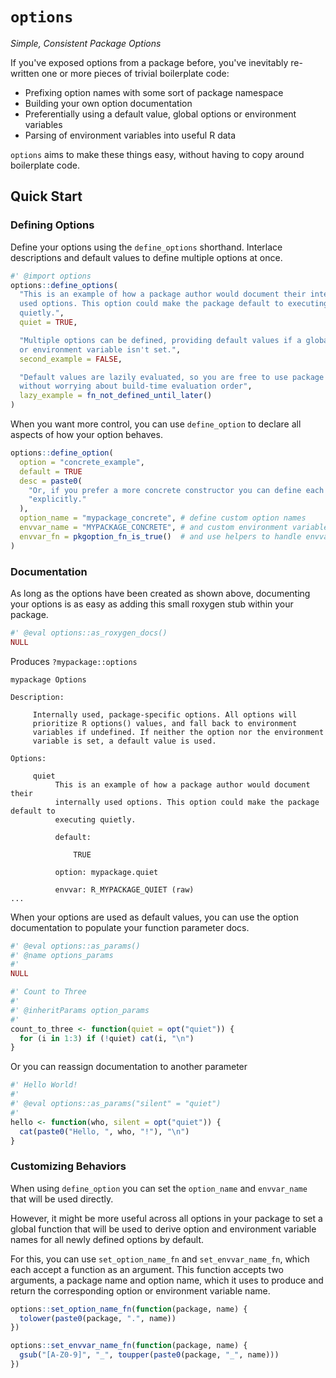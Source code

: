 # `options`

_Simple, Consistent Package Options_

If you've exposed options from a package before, you've inevitably re-written
one or more pieces of trivial boilerplate code:

- Prefixing option names with some sort of package namespace
- Building your own option documentation
- Preferentially using a default value, global options or environment variables
- Parsing of environment variables into useful R data

`options` aims to make these things easy, without having to copy around
boilerplate code.

## Quick Start

### Defining Options

Define your options using the `define_options` shorthand. Interlace descriptions
and default values to define multiple options at once.

```r
#' @import options
options::define_options(
  "This is an example of how a package author would document their internally
  used options. This option could make the package default to executing
  quietly.",
  quiet = TRUE,

  "Multiple options can be defined, providing default values if a global option
  or environment variable isn't set.",
  second_example = FALSE,

  "Default values are lazily evaluated, so you are free to use package functions
  without worrying about build-time evaluation order",
  lazy_example = fn_not_defined_until_later()
)
```

When you want more control, you can use `define_option` to declare all aspects
of how your option behaves. 

```r
options::define_option(
  option = "concrete_example",
  default = TRUE
  desc = paste0(
    "Or, if you prefer a more concrete constructor you can define each option ",
    "explicitly."
  ),
  option_name = "mypackage_concrete", # define custom option names
  envvar_name = "MYPACKAGE_CONCRETE", # and custom environment variable names
  envvar_fn = pkgoption_fn_is_true()  # and use helpers to handle envvar parsing
)
```

### Documentation

As long as the options have been created as shown above, documenting your
options is as easy as adding this small roxygen stub within your package.

```r
#' @eval options::as_roxygen_docs()
NULL
```

Produces `?mypackage::options`

```
mypackage Options

Description:

     Internally used, package-specific options. All options will
     prioritize R options() values, and fall back to environment
     variables if undefined. If neither the option nor the environment
     variable is set, a default value is used.

Options:

     quiet
          This is an example of how a package author would document their
          internally used options. This option could make the package default to
          executing quietly.

          default:

              TRUE

          option: mypackage.quiet

          envvar: R_MYPACKAGE_QUIET (raw)
...
```

When your options are used as default values, you can use the option
documentation to populate your function parameter docs.

```r
#' @eval options::as_params()
#' @name options_params
#'
NULL

#' Count to Three
#'
#' @inheritParams option_params
#'
count_to_three <- function(quiet = opt("quiet")) {
  for (i in 1:3) if (!quiet) cat(i, "\n")
}
```

Or you can reassign documentation to another parameter

```r
#' Hello World!
#'
#' @eval options::as_params("silent" = "quiet")
#'
hello <- function(who, silent = opt("quiet")) {
  cat(paste0("Hello, ", who, "!"), "\n")
}
```

### Customizing Behaviors

When using `define_option` you can set the `option_name` and `envvar_name` that
will be used directly.

However, it might be more useful across all options in your package to set a
global function that will be used to derive option and environment variable
names for all newly defined options by default.

For this, you can use `set_option_name_fn` and `set_envvar_name_fn`, which each
accept a function as an argument. This function accepts two arguments, a
package name and option name, which it uses to produce and return the
corresponding option or environment variable name.

```r
options::set_option_name_fn(function(package, name) {
  tolower(paste0(package, ".", name))
})

options::set_envvar_name_fn(function(package, name) {
  gsub("[A-Z0-9]", "_", toupper(paste0(package, "_", name)))
})
```
